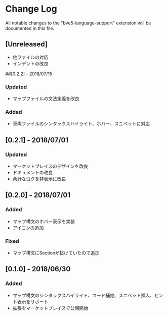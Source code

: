 # Change Log
All notable changes to the "bve5-language-support" extension will be documented in this file.

## [Unreleased]
- 他ファイルの対応
- インデントの改良

##[0.2.2] - 2018/07/15
### Updated
- マップファイルの文法定義を改良
### Added
- 車両ファイルのシンタックスハイライト、ホバー、スニペットに対応

## [0.2.1] - 2018/07/01
### Updated
- マーケットプレイスのデザインを改良
- ドキュメントの改良
- 余計なログを非表示に改良

## [0.2.0] - 2018/07/01
### Added
- マップ構文のホバー表示を実装
- アイコンの追加
### Fixed
- マップ構文にSectionが抜けていたので追加

## [0.1.0] - 2018/06/30
### Added
- マップ構文のシンタックスハイライト、コード補完、スニペット挿入、ヒント表示をサポート
- 拡張をマーケットプレイスで公開開始